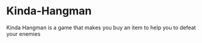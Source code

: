 # Kinda-Hangman
Kinda Hangman is a game that makes you buy an item to help you to defeat your enemies
